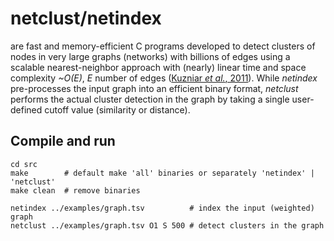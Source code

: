 netclust/netindex
=================
are fast and memory-efficient C programs developed to detect clusters of nodes in very large graphs (networks) with billions of edges using a scalable nearest-neighbor approach with (nearly) linear time and space complexity *~O(E)*, *E* number of edges ([Kuzniar *et al.*, 2011](http://www.ncbi.nlm.nih.gov/pubmed/20679333)). While *netindex* pre-processes the input graph into an efficient binary format, *netclust* performs the actual cluster detection in the graph by taking a single user-defined cutoff value (similarity or distance).


Compile and run
---------------

```
cd src
make        # default make 'all' binaries or separately 'netindex' | 'netclust'
make clean  # remove binaries
```

```
netindex ../examples/graph.tsv          # index the input (weighted) graph
netclust ../examples/graph.tsv O1 S 500 # detect clusters in the graph
```
